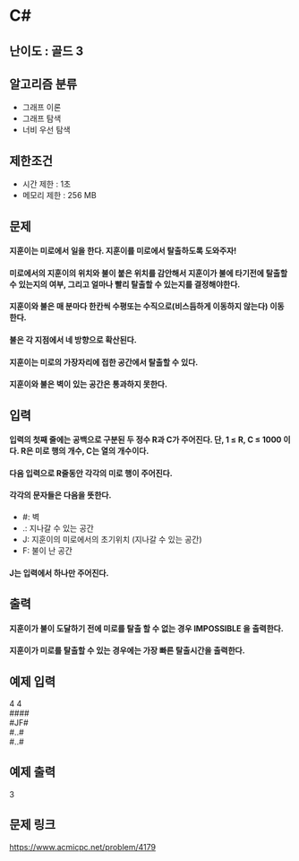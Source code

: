 # C#

## 난이도 : 골드 3

## 알고리즘 분류
  - 그래프 이론
  - 그래프 탐색
  - 너비 우선 탐색

## 제한조건
  - 시간 제한 : 1초
  - 메모리 제한 : 256 MB

## 문제
#### 지훈이는 미로에서 일을 한다. 지훈이를 미로에서 탈출하도록 도와주자!
#### 미로에서의 지훈이의 위치와 불이 붙은 위치를 감안해서 지훈이가 불에 타기전에 탈출할 수 있는지의 여부, 그리고 얼마나 빨리 탈출할 수 있는지를 결정해야한다.
#### 지훈이와 불은 매 분마다 한칸씩 수평또는 수직으로(비스듬하게 이동하지 않는다) 이동한다.
#### 불은 각 지점에서 네 방향으로 확산된다.
#### 지훈이는 미로의 가장자리에 접한 공간에서 탈출할 수 있다.
#### 지훈이와 불은 벽이 있는 공간은 통과하지 못한다.

## 입력
#### 입력의 첫째 줄에는 공백으로 구분된 두 정수 R과 C가 주어진다. 단, 1 ≤ R, C ≤ 1000 이다. R은 미로 행의 개수, C는 열의 개수이다.
#### 다음 입력으로 R줄동안 각각의 미로 행이 주어진다.
#### 각각의 문자들은 다음을 뜻한다.
  - #: 벽
  - .: 지나갈 수 있는 공간
  - J: 지훈이의 미로에서의 초기위치 (지나갈 수 있는 공간)
  - F: 불이 난 공간
#### J는 입력에서 하나만 주어진다.

## 출력
#### 지훈이가 불이 도달하기 전에 미로를 탈출 할 수 없는 경우 IMPOSSIBLE 을 출력한다.
#### 지훈이가 미로를 탈출할 수 있는 경우에는 가장 빠른 탈출시간을 출력한다.

## 예제 입력
4 4<br/>
####<br/>
#JF#<br/>
#..#<br/>
#..#<br/>

## 예제 출력
3<br/>

## 문제 링크
https://www.acmicpc.net/problem/4179